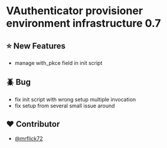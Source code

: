 # VAuthenticator provisioner environment infrastructure 0.7

## :star: New Features

- manage with_pkce field in init script

## :beetle: Bug

- fix init script with wrong setup multiple invocation 
- fix setup from several small issue around 

## :heart: Contributor

- [@mrflick72](https://github.com/mrFlick72)